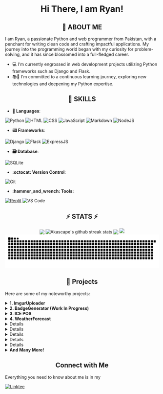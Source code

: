 
<h1 align="center">Hi There, I am Ryan!</h1>

<h2 align="center">👤 ABOUT ME</h2>
<p>I am Ryan, a passionate Python and web programmer from Pakistan, with a penchant for writing clean code and crafting impactful applications. My journey into the programming world began with my curiosity for problem-solving, and it has since blossomed into a full-fledged career.</p>
<ul>
<li>💻 I’m currently engrossed in web development projects utilizing Python frameworks such as Django and Flask.</li>
<li>📚🐍 I&#39;m committed to a continuous learning journey, exploring new technologies and deepening my Python expertise.</li>
</ul>
<h2 align="center">💼 SKILLS</h2>
<ul>
<li><strong>💬 Languages</strong>:</li>
</ul>
<p><img src="https://img.shields.io/badge/python-3670A0?style=for-the-badge&amp;logo=python&amp;logoColor=ffdd54" alt="Python"> <img src="https://img.shields.io/badge/html5-%23E34F26.svg?style=for-the-badge&amp;logo=html5&amp;logoColor=white" alt="HTML"> <img src="https://img.shields.io/badge/css3-%231572B6.svg?style=for-the-badge&amp;logo=css3&amp;logoColor=white" alt="CSS"> <img src="https://img.shields.io/badge/javascript-%23323330.svg?style=for-the-badge&amp;logo=javascript&amp;logoColor=%23F7DF1E" alt="JavaScript"> <img src="https://img.shields.io/badge/markdown-%23000000.svg?style=for-the-badge&amp;logo=markdown&amp;logoColor=white" alt="Markdown"> <img src="https://img.shields.io/badge/node.js-6DA55F?style=for-the-badge&amp;logo=node.js&amp;logoColor=white" alt="NodeJS"></p>
<ul>
<li><strong>🖽 Frameworks</strong>:</li>
</ul>
<p><img src="https://img.shields.io/badge/django-%23092E20.svg?style=for-the-badge&amp;logo=django&amp;logoColor=white" alt="Django"> <img src="https://img.shields.io/badge/flask-%23000.svg?style=for-the-badge&amp;logo=flask&amp;logoColor=white" alt="Flask"> <img src="https://img.shields.io/badge/express.js-%23404d59.svg?style=for-the-badge&amp;logo=express&amp;logoColor=%2361DAFB" alt="ExpressJS"></p>
<ul>
<li><strong>🗃️ Database</strong>:</li>
</ul>
<p><img src="https://img.shields.io/badge/sqlite-%2307405e.svg?style=for-the-badge&amp;logo=sqlite&amp;logoColor=white" alt="SQLite"></p>
<ul>
<li><strong>:octocat: Version Control</strong>:</li>
</ul>
<p><img src="https://img.shields.io/badge/git-%23F05033.svg?style=for-the-badge&amp;logo=git&amp;logoColor=white" alt="Git"></p>
<ul>
<li><strong>:hammer_and_wrench: Tools:</strong></li>
</ul>
<p><a href="https://replit.com/@RyanBaig"><img src="https://img.shields.io/badge/Replit-DD1200?style=for-the-badge&amp;logo=Replit&amp;logoColor=white" alt="Replit"></a> <img src="https://img.shields.io/badge/Visual%20Studio%20Code-0078d7.svg?style=for-the-badge&amp;logo=visual-studio-code&amp;logoColor=white&quote;" alt="VS Code"></p>


<h2 align="center">⚡ STATS ⚡</h2>
<p align="center">
<img align="center" width="400" src="https://github-readme-stats.vercel.app/api?username=RyanBaig&show_icons=true&theme=github_dark&&hide_border=true"> 
<img align="center" width="400" src="https://github-readme-streak-stats.herokuapp.com/?user=Akascape&theme=github-dark&hide_border=true&date_format=M%20j%5B%2C%20Y%5D" alt="Akascape's github streak stats"> 
<img align="center" width="800" src="https://github-profile-summary-cards.vercel.app/api/cards/profile-details?username=RyanBaig&theme=github_dark&show_icons=true&bg_color=0111111"> 
<img src="https://raw.githubusercontent.com/RyanBaig/RyanBaig/snek.svg">
<img src="https://github.com/RyanBaig/RyanBaig/raw/main/snek.svg">
</p>


<h2 align="center">📂 Projects</h2>

Here are some of my noteworthy projects:

<details>
<summary align="left"><strong>1. ImgurUploader</strong></summary>
   <ul>
      <li>Description: A Flask-based web application for uploading files to Imgur using its API and fetching the corresponding URL.</li>
      <li>Replit Project: <a href="https://replit.com/@RyanBaig/ImgurUploader">ImgurUploader</a></li>
      <li>Live Demo: <a href="https://imguruploader.ryanbaig.repl.co">Click Here</a></li>
   </ul>
</details>


<details>
<summary align="left"><strong>2. BadgeGenerator (Work In Progress)</strong></summary>
    <ul>
         <li>Description: An Easy-to-use generator/customizer for information/custon badges for your <a href="badgegenerator.ryanbaig.repl.co/profile-badges">Profile</a>, <a href="https://badgegenerator.ryanbaig.repl.co/generate/custom">Custom</a>, or GitHub/any platform including <a href="https://crates.io">crates.io</a>, <a href="https://npmjs.com">NPM</a> and <a href="https://pypi.org">PyPi</a> and many more coming soon! Badges are generated from <a href="https://badgers.space">badgers.space</a> & <a href="https://shields.io">shields.io</a>. Fun Fact: My <strong>BIGGEST</strong> web project YET!</li>
         <li>Replit Project Link: <a href=https://replit.com/@RyanBaig/BadgeGenerator>Link</a></li>
         <li>Live Demo: <a href=https://badgegenerator.ryanbaig.repl.co>Link</a></li>
     </ul>
</details>

<details>
<summary align="left"><strong>3. ICE POS</strong></summary>
    <ul>
         <li>Description: A Point of Sale (POS) software tailored for my father's courier business. Fun Fact: My <strong>BIGGEST</strong> Python project YET!</li>
         <li>Repository Link: <a href=https://github.com/RyanGamingYT/ICEPOS>Github Repository</a></li>
         <li>Screenshots: <a href=https://github.com/RyanGamingYT/ICEPOS/blob/master/README.md#screenshots>Link</a></li>
     </ul>
</details>
<details>
<summary align="left"><strong>4. WeatherForecast</strong></summary>
   <ul>
   <li>Description: A weather forecast application utilizing the <a href=https://weatherapi.com>WeatherAPI.com's</a> API. Provides weather forecasts for capital cities by inputting either a <strong>City</strong> or <strong>Country</strong> name.</li>
   <li>Repository Link: <a href=https://github.com/RyanGamingYT/WeatherForecast>Github Repository</a></li>
   <li>Screenshots: <a href=https://github.com/RyanGamingYT/WeatherForecast/blob/master/screenshots.JPG>Link</a</li>
   </ul>
   
</details>
<details>
<summary align="left"><strong>5. Auto-Organizer</strong></summary>
   <ul>
   <li>Description: Swiftly organizes any directory in mere seconds!</li>
   <li>Repository Link: <a href=https://github.com/RyanGamingYT/Auto-Organizer>Github Repository</a></li>
   <li>Executable: <a href=https://github.com/RyanGamingYT/Auto-Organizer/blob/main/dist/EXE/EXE/main.exe>Link</a</li>
   </ul>
   
</details>

<details>
<summary align="left"><strong>6. Password Manager</strong></summary>
   <ul>
   <li>Description: A secure Password Manager.</li>
   <li>Repository Link: <a href=https://github.com/RyanGamingYT/Password-Manager>Github Repository</a></li>
   <li>Executable: <a href=https://github.com/RyanGamingYT/Password-Manager/blob/main/dist/main.exe>Link</a</li>
   </ul>
   
</details>

<details>
<summary align="left"><strong>7. Clock</strong></summary>
   <ul>
   <li>Description: A comprehensive Clock Application featuring functionalities like alarms, stopwatche, and timer.</li>
   <li>Repository Link: <a href=https://github.com/RyanGamingYT/Clock>Github Repository</a></li>
   <li>Screenshots: <a href=https://github.com/RyanGamingYT/Clock#screenshots>Link</a></li>
   <li>Executable: <a href=https://github.com/RyanGamingYT/Clock/blob/main/dist/clock.exe>Link</a</li>
   </ul>
   
</details>

<details>
<summary align="left"><strong>8. Rock Paper Scissors</strong></summary>
   <ul>
   <li>Description:A simple yet engaging Rock-Paper-Scissors game with an AI opponent.</li>
   <li>Repository Link: <a href=https://github.com/RyanGamingYT/Rock-Paper-Scissors>Github Repository</a></li>
   <li>Screenshots: <a href=https://github.com/RyanGamingYT/Rock-Paper-Scissors#screenshots></a></li>
   <li>Executable: <a href=https://github.com/RyanGamingYT/Rock-Paper-Scissors/blob/main/dist/Rock%20Paper%20Scissors.exe>Link</a</li>
   </ul>
   
</details>

<details>
<summary align="left"><strong>9. Discordia Discord Bot</strong></summary>
   <ul>
   <li>Description: A simple Discord bot I made for a Discord server named <a href=https://rg5373429.wixsite.com/discordia>Discordia.</a></li>
   <li>Replit Link: <a href=https://replit.com/@RyanBaig/Discordia-Bot#index.js>Replit Project</a></li>
   <li>Technologies Used: <a href=https://discord.js.org/>Discord.js v12, </a><a href=https://discord.js.org/>Express.js, </a>and <a href=https://github.com/xixi52/discord-canvas#readme> Discord-canvas.</a></li>
   </ul>
</details>

<details>
<summary align="left"><strong>And Many More!</strong></summary>
   <ul>
   <li>Visit My <a href=codepen.io/Ryan-Baig>CodePen, </a><a href=replit.com/@RyanBaig>Replit </a>or <a href=https://github.com/RyanGamingYT?tab=repositories>My Repositories. </a></li>
   </ul>
</details>

    
<h2 align="center"> Connect with Me</h2>
Everything you need to know about me is in my 


<p><a href="https://ryanthedev.vercel.app/links"><img src="https://img.shields.io/badge/linktree-1de9b6?style=for-the-badge&amp;logo=linktree&amp;logoColor=white" alt="Linktee"></a></p>

